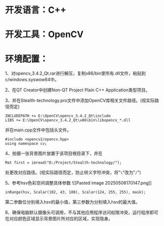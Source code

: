 # 开发语言：C++

# 开发工具：OpenCV

# 环境配置：

1、对opencv_3.4.2_Qt.rar进行解压，复制x86/bin里所有.dll文件，粘贴到c/windows.syswow64中。

2、在QT Creator中创建Non-QT Project Plain C++ Application类型项目。

3、并在Stealth-technology.pro文件中添加OpenCV库相关文件路径。(视实际路径而定)
```
INCLUDEPATH += E:\OpenCV\opencv_3.4.2_Qt\include
LIBS += E:\OpenCV\opencv_3.4.2_Qt\x86\bin\libopencv_*.dll
```
并在main.cpp文件中包括头文件。
```
#include <opencv2/opencv.hpp>
using namespace cv;
```

4、拍摄一张背景图片放置于该项目根目录下，并在
```
Mat first = imread("D:/Project/Stealth-technology/");
```
处更改对应路径。(视实际路径而定，防止转义字符冲突，将"`\`"改为"`/`")

5、参考hsv色彩空间调整具体参数
![[Pasted image 20250506170147.png]]
```
inRange(hsv, Scalar(102, 43, 180), Scalar(124, 255, 255), mask);
```
第二参数位分别填入hsv的最小值，第三参数为分别填入hsv的最大值。

6、确保电脑默认摄像头可调用，不与其他应用程序访问权限冲突，运行程序即可在对应颜色区域显示背景图片所对应的区域，实现隐身。
